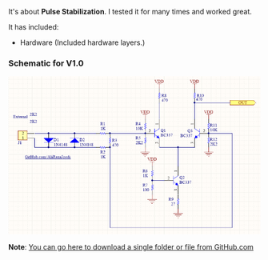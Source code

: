 It's about **Pulse Stabilization**. I tested it for many times and worked great.

It has included:
- Hardware (Included hardware layers.)

### Schematic for V1.0
![](Hardware/V1.0.png?raw=true)

**Note**: [You can go here to download a single folder or file from GitHub.com](https://minhaskamal.github.io/DownGit/#/home)

